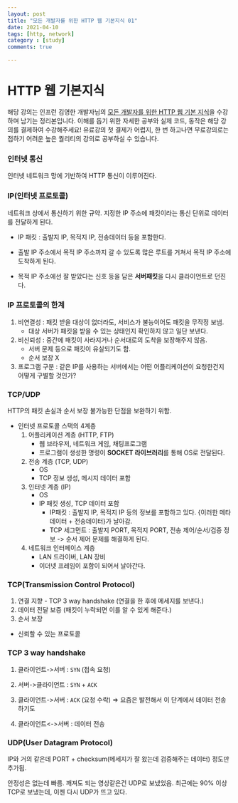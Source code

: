 ```yaml
---
layout: post
title: "모든 개발자를 위한 HTTP 웹 기본지식 01"
date: 2021-04-10
tags: [http, network]
category : [study]
comments: true

---
```




# HTTP 웹 기본지식

해당 강의는 인프런 김영한 개발자님의 [모든 개발자를 위한 HTTP 웹 기본 지식]([https://www.inflearn.com/course/http-%EC%9B%B9-%EB%84%A4%ED%8A%B8%EC%9B%8C%ED%81%AC](https://www.inflearn.com/course/http-웹-네트워크))을 수강하며 남기는 정리본입니다. 이해를 돕기 위한 자세한 공부와 실제 코드, 동작은 해당 강의를 결제하여 수강해주세요! 유료강의 첫 결제가 어렵지, 한 번 하고나면 무료강의로는 접하기 어려운 높은 퀄리티의 강의로 공부하실 수 있습니다.



### 인터넷 통신

인터넷 네트워크 망에 기반하여 HTTP 통신이 이루어진다.



### IP(인터넷 프로토콜)

네트워크 상에서 통신하기 위한 규약. 지정한 IP 주소에 패킷이라는 통신 단위로 데이터를 전달하게 된다.

- IP 패킷 : 출발지 IP, 목적지 IP, 전송데이터 등을 포함한다.

- 출발 IP 주소에서 목적 IP 주소까지 갈 수 있도록 많은 루트를 거쳐서 목적 IP 주소에 도착하게 된다.
- 목적 IP 주소에선 잘 받았다는 신호 등을 담은 **서버패킷**을 다시 클라이언트로 던진다.



### IP 프로토콜의 한계

1. 비연결성 : 패킷 받을 대상이 없더라도, 서비스가 불능이어도 패킷을 무작정 보냄.
   - 대상 서버가 패킷을 받을 수 있는 상태인지 확인하지 않고 일단 보낸다.
2. 비신뢰성 : 중간에 패킷이 사라지거나 순서대로의 도착을 보장해주지 않음.
   - 서버 문제 등으로 패킷이 유실되기도 함.
   - 순서 보장 X 
3. 프로그램 구분 : 같은 IP를 사용하는 서버에서는 어떤 어플리케이션이 요청한건지 어떻게 구별할 것인가?



### TCP/UDP

HTTP의 패킷 손실과 순서 보장 불가능한 단점을 보완하기 위함.

- 인터넷 프로토콜 스택의 4계층
  1. 어플리케이션 계층 (HTTP, FTP)
     - 웹 브라우저, 네트워크 게임, 채팅프로그램
     - 프로그램이 생성한 명령이 **SOCKET 라이브러리**를 통해 OS로 전달된다.
  2. 전송 계층 (TCP, UDP)
     - OS
     - TCP 정보 생성, 메시지 데이터 포함
  3. 인터넷 계층 (IP)
     - OS
     - IP 패킷 생성, TCP 데이터 포함
       - IP패킷 : 출발지 IP, 목적지 IP 등의 정보를 포함하고 있다. {이러한 메타데이터 + 전송데이터}가 날아감.
       - TCP 세그먼트 : 출발지 PORT, 목적지 PORT, 전송 제어/순서/검증 정보 -> 순서 제어 문제를 해결하게 된다.
  4. 네트워크 인터페이스 계층
     - LAN 드라이버, LAN 장비
     - 이더넷 프레임이 포함이 되어서 날아간다.



### TCP(Transmission Control Protocol)

1. 연결 지향 - TCP 3 way handshake (연결을 한 후에 메세지를 보낸다.)
2. 데이터 전달 보증 (패킷이 누락되면 이를 알 수 있게 해준다.)
3. 순서 보장

- 신뢰할 수 있는 프로토콜



### TCP 3 way handshake

1. 클라이언트->서버 : `SYN` (접속 요청)

2. 서버->클라이언트 : `SYN` + `ACK`

3. 클라이언트->서버 : `ACK` (요청 수락) => 요즘은 발전해서 이 단계에서 데이터 전송하기도

4. 클라이언트<->서버 : 데이터 전송



### UDP(User Datagram Protocol)

IP와 거의 같은데 PORT + checksum(메세지가 잘 왔는데 검증해주는 데이터) 정도만 추가됨.

안정성은 없는데 빠름. 깨져도 되는 영상같은건 UDP로 보냈었음. 최근에는 90% 이상 TCP로 보냈는데, 이젠 다시 UDP가 뜨고 있다. 

